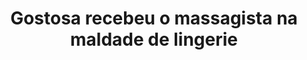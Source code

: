 ---
layout: post
title: Gostosa recebeu o massagista na maldade de lingerie
thumb: gostosa-recebeu-o-massagista-na-maldade-de-lingerie
duration: "10:38"
permalink: /:title
video: https://www.xvideos.com/embedframe/68797607
categories: cumshot, pussy, sucking, blowjob, brunette, doggystyle, deepthroat, oral, big-ass, orgasm, massage, big-tits, big-dick, japa, gozada-no-cu, marcellabranquinnha
---